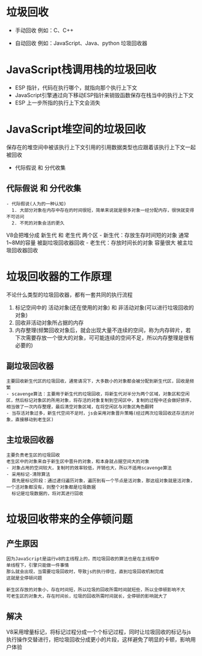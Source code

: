 # 垃圾回收
- 手动回收
  例如：C、C++

- 自动回收
  例如：JavaScript、Java、python
  垃圾回收器

# JavaScript栈调用栈的垃圾回收
  - ESP 指针，代码在执行哪个，就指向那个执行上下文
  - JavaScript引擎通过向下移动ESP指针来销毁函数保存在栈当中的执行上下文
  - ESP 上一步所指的执行上下文会消失

# JavaScript堆空间的垃圾回收
  保存在的堆空间中被该执行上下文引用的引用数据类型也应跟着该执行上下文一起被回收
  - 代际假说 和 分代收集

  ## 代际假说 和 分代收集
    - 代际假说(人为的一种认知)
      1. 大部分对象在内存中存在的时间很短，简单来说就是很多对象一经分配内存，很快就变得不可访问
      2. 不死的对象会活的更久
  
  V8会把堆分成 新生代 和 老生代 两个区
    - 新生代：存放生存时间短的对象  通常1~8M的容量 
      被副垃圾回收器回收
    - 老生代：存放时间长的对象  容量很大
      被主垃圾回收器回收

# 垃圾回收器的工作原理
  不论什么类型的垃圾回收器，都有一套共同的执行流程
  1. 标记空间中的  活动对象(还在使用的对象) 和 非活动对象(可以进行垃圾回收的对象)
  2. 回收非活动对象所占据的内存
  3. 内存整理(频繁回收对象后，就会出现大量不连续的空间，称为内存碎片，若下次需要存放一个很大的对象，可可能连续的空间不足，所以内存整理是很有必要的)

  ## 副垃圾回收器
    主要回收新生代区的垃圾回收，通常请况下，大多数小的对象都会被分配到新生代区，回收是频繁
    - scavenge算法：主要用于新生代的垃圾回收，将新生代对半分为两个区域，对象区和空闲区，然后标记对象区的所用对象，将存活的对象复制到空闲区中，复制的过程中还会做好排序，相当做了一次内存整理，最后清空对象区域，在将空闲区与对象区角色翻转
    - 当存活对象过多，新生代空间不足时，js会采用对象晋升策略(经过两次垃圾回收还存活的对象，直接移动到老生区)

  ## 主垃圾回收器
    主要负责老生区的垃圾回收
    老生区中的对象来自于新生区中晋升的对象，和本身就占据空间大的对象
    - 对象占用的空间较大，复制时的效率较低，开销也大，所以不适用scavenge算法
    - 采用标记-清除算法
      首先是标记阶段：通过递归遍历对象，遍历到有一个节点是活对象，那这组对象就是活对象，一个活对象都没有，则整个对象都是垃圾数据
      标记是垃圾数据的，将对其进行回收

# 垃圾回收带来的全停顿问题
  ## 产生原因
    因为JavaScript是运行v8的主线程上的，而垃圾回收的算法也是在主线程中
    单线程下，引擎只能做一件事情
    那么就会出现，当需要垃圾回收时，导致js的执行停住，直到垃圾回收机制完成
    这就是全停顿问题

    新生区存放的对象小，存在时间短，所以垃圾的回收所需时间就短些，所以全停顿影响不大
    可老生区的对象大，存在时间长，垃圾的回收所需时间就长，全停顿的影响就大了

  ## 解决
  V8采用增量标记，将标记过程分成一个个标记过程，同时让垃圾回收的标记与js执行操作交替进行，把垃圾回收分成更小的片段，这样避免了明显的卡顿，影响用户体验
